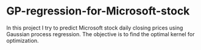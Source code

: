 # GP-regression-for-Microsoft-stock
In this project I try to predict Microsoft stock daily closing prices using Gaussian process regression. The objective is to find the optimal kernel for optimization.
